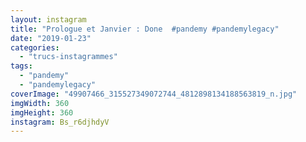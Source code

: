 ```yaml
---
layout: instagram
title: "Prologue et Janvier : Done  #pandemy #pandemylegacy"
date: "2019-01-23"
categories: 
  - "trucs-instagrammes"
tags: 
  - "pandemy"
  - "pandemylegacy"
coverImage: "49907466_315527349072744_4812898134188563819_n.jpg"
imgWidth: 360
imgHeight: 360
instagram: Bs_r6djhdyV
---
```

